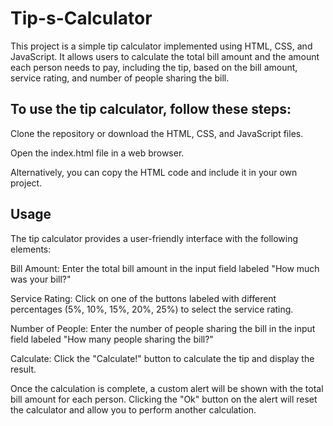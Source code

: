 # Tip-s-Calculator
This project is a simple tip calculator implemented using HTML, CSS, and JavaScript. It allows users to calculate the total bill amount and the amount each person needs to pay, including the tip, based on the bill amount, service rating, and number of people sharing the bill.

## To use the tip calculator, follow these steps:
Clone the repository or download the HTML, CSS, and JavaScript files.

Open the index.html file in a web browser.

Alternatively, you can copy the HTML code and include it in your own project.

## Usage

The tip calculator provides a user-friendly interface with the following elements:

Bill Amount: Enter the total bill amount in the input field labeled "How much was your bill?"

Service Rating: Click on one of the buttons labeled with different percentages (5%, 10%, 15%, 20%, 25%) to select the service rating.

Number of People: Enter the number of people sharing the bill in the input field labeled "How many people sharing the bill?"

Calculate: Click the "Calculate!" button to calculate the tip and display the result.

Once the calculation is complete, a custom alert will be shown with the total bill amount for each person. Clicking the "Ok" button on the alert will reset the calculator and allow you to perform another calculation.
